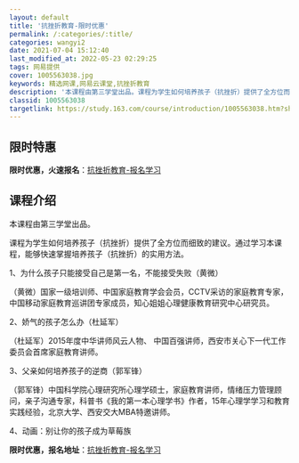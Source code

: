 ```yaml
---
layout: default
title: '抗挫折教育-限时优惠'
permalink: /:categories/:title/
categories: wangyi2
date: 2021-07-04 15:12:40
last_modified_at: 2022-05-23 02:29:25
tags: 网易提供
cover: 1005563038.jpg
keywords: 精选网课,网易云课堂,抗挫折教育
description: '本课程由第三学堂出品。课程为学生如何培养孩子（抗挫折）提供了全方位而细致的建议。通过学习本课程，能够快速掌握培养孩子（抗'
classid: 1005563038
targetlink: https://study.163.com/course/introduction/1005563038.htm?share=1&shareId=1025206652&utm_campaign=share&utm_medium=iphoneShare&utm_source=&utm_u=1025206652
---
```


## 限时特惠

**限时优惠，火速报名**：[抗挫折教育-报名学习](https://study.163.com/course/introduction/1005563038.htm?share=1&shareId=1025206652&utm_campaign=share&utm_medium=iphoneShare&utm_source=&utm_u=1025206652)

## 课程介绍

本课程由第三学堂出品。

课程为学生如何培养孩子（抗挫折）提供了全方位而细致的建议。通过学习本课程，能够快速掌握培养孩子（抗挫折）的实用方法。



1、为什么孩子只能接受自己是第一名，不能接受失败（黄微）

（黄微）国家一级培训师、中国家庭教育学会会员，CCTV采访的家庭教育专家，中国移动家庭教育巡讲团专家成员，知心姐姐心理健康教育研究中心研究员。



2、娇气的孩子怎么办（杜延军）

（杜延军）2015年度中华讲师风云人物、 中国百强讲师，西安市关心下一代工作委员会首席家庭教育讲师。



3、父亲如何培养孩子的逆商（郭军锋）

（郭军锋）中国科学院心理研究所心理学硕士，家庭教育讲师，情绪压力管理顾问，亲子沟通专家，科普书《我的第一本心理学书》作者，15年心理学学习和教育实践经验，北京大学、西安交大MBA特邀讲师。



4、动画：别让你的孩子成为草莓族

**限时优惠，报名地址**：[抗挫折教育-报名学习](https://study.163.com/course/introduction/1005563038.htm?share=1&shareId=1025206652&utm_campaign=share&utm_medium=iphoneShare&utm_source=&utm_u=1025206652)

